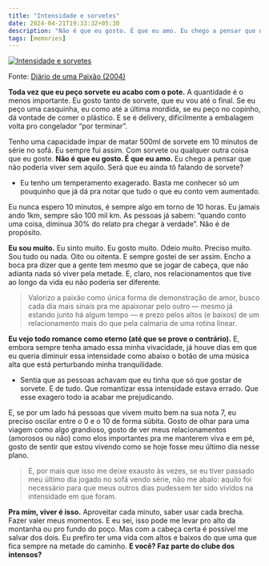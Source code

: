 ```yaml
---
title: "Intensidade e sorvetes"
date: 2024-04-21T19:33:32+05:30
description: "Não é que eu gosto. É que eu amo. Eu chego a pensar que não poderia viver sem aquilo. Será que eu ainda tô falando de sorvete?"
tags: [memories]
---
```


<a href="./ate-ficar-velhinho#update">  <img src="https://geanramos.com.br/img/intensidade-e-sorvetes.gif" alt="Intensidade e sorvetes">  </a>

Fonte: [Diário de uma Paixão (2004)](./ate-ficar-velhinho#update) 

**Toda vez que eu peço sorvete eu acabo com o pote.** A quantidade é o menos importante. Eu gosto tanto de sorvete, que eu vou até o final. Se eu peço uma casquinha, eu como até a última mordida, se eu peço no copinho, dá vontade de comer o plástico. E se é delivery, dificilmente a embalagem volta pro congelador “por terminar”.

Tenho uma capacidade ímpar de matar 500ml de sorvete em 10 minutos de série no sofá. Eu sempre fui assim. Com sorvete ou qualquer outra coisa que eu goste. **Não é que eu gosto. É que eu amo.** Eu chego a pensar que não poderia viver sem aquilo. Será que eu ainda tô falando de sorvete?

-   Eu tenho um temperamento exagerado. Basta me conhecer só um pouquinho que já dá pra notar que tudo o que eu conto vem aumentado.

Eu nunca espero 10 minutos, é sempre algo em torno de 10 horas. Eu jamais ando 1km, sempre são 100 mil km. As pessoas já sabem: “quando conto uma coisa, diminua 30% do relato pra chegar à verdade”. Não é de propósito.

**Eu sou muito.** Eu sinto muito. Eu gosto muito. Odeio muito. Preciso muito. Sou tudo ou nada. Oito ou oitenta. E sempre gostei de ser assim. Encho a boca pra dizer que a gente tem mesmo que se jogar de cabeça, que não adianta nada só viver pela metade. E, claro, nos relacionamentos que tive ao longo da vida eu não poderia ser diferente.

> Valorizo a paixão como única forma de demonstração de amor, busco cada dia mais sinais pra me apaixonar pelo outro — mesmo já estando junto há algum tempo — e prezo pelos altos (e baixos) de um relacionamento mais do que pela calmaria de uma rotina linear.

**Eu vejo todo romance como eterno (até que se prove o contrário).** E, embora sempre tenha amado essa minha vivacidade, já houve dias em que eu queria diminuir essa intensidade como abaixo o botão de uma música alta que está perturbando minha tranquilidade.

-   Sentia que as pessoas achavam que eu tinha que só que gostar de sorvete. E de tudo. Que romantizar essa intensidade estava errado. Que esse exagero todo ia acabar me prejudicando.

E, se por um lado há pessoas que vivem muito bem na sua nota 7, eu preciso oscilar entre o 0 e o 10 de forma súbita. Gosto de olhar para uma viagem como algo grandioso, gosto de ver meus relacionamentos (amorosos ou não) como elos importantes pra me manterem viva e em pé, gosto de sentir que estou vivendo como se hoje fosse meu último dia nesse plano.

> E, por mais que isso me deixe exausto às vezes, se eu tiver passado meu último dia jogado no sofá vendo série, não me abalo: aquilo foi necessário para que meus outros dias pudessem ter sido vividos na intensidade em que foram.

**Pra mim, viver é isso.** Aproveitar cada minuto, saber usar cada brecha. Fazer valer meus momentos. E eu sei, isso pode me levar pro alto da montanha ou pro fundo do poço. Mas com a cabeça certa é possível me salvar dos dois. Eu prefiro ter uma vida com altos e baixos do que uma que fica sempre na metade do caminho. **E você? Faz parte do clube dos intensos?**
